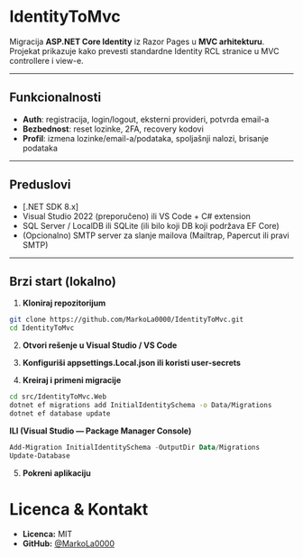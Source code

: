 # IdentityToMvc

Migracija **ASP.NET Core Identity** iz Razor Pages u **MVC arhitekturu**.  
Projekat prikazuje kako prevesti standardne Identity RCL stranice u MVC controllere i view-e.

---

## Funkcionalnosti
- **Auth**: registracija, login/logout, eksterni provideri, potvrda email-a  
- **Bezbednost**: reset lozinke, 2FA, recovery kodovi  
- **Profil**: izmena lozinke/email-a/podataka, spoljašnji nalozi, brisanje podataka  
  
---

## Preduslovi
- [.NET SDK 8.x]
- Visual Studio 2022 (preporučeno) ili VS Code + C# extension  
- SQL Server / LocalDB ili SQLite (ili bilo koji DB koji podržava EF Core)  
- (Opcionalno) SMTP server za slanje mailova (Mailtrap, Papercut ili pravi SMTP)

---

## Brzi start (lokalno)

1. **Kloniraj repozitorijum**
```bash
git clone https://github.com/MarkoLa0000/IdentityToMvc.git
cd IdentityToMvc

````

2. **Otvori rešenje u Visual Studio / VS Code**

3. **Konfiguriši appsettings.Local.json ili koristi user-secrets**

4. **Kreiraj i primeni migracije**

```bash
cd src/IdentityToMvc.Web
dotnet ef migrations add InitialIdentitySchema -o Data/Migrations
dotnet ef database update
```

**ILI (Visual Studio — Package Manager Console)**

```powershell
Add-Migration InitialIdentitySchema -OutputDir Data/Migrations
Update-Database
```
5. **Pokreni aplikaciju**
   
# Licenca & Kontakt

* **Licenca:** MIT
* **GitHub:** [@MarkoLa0000](https://github.com/MarkoLa0000)
